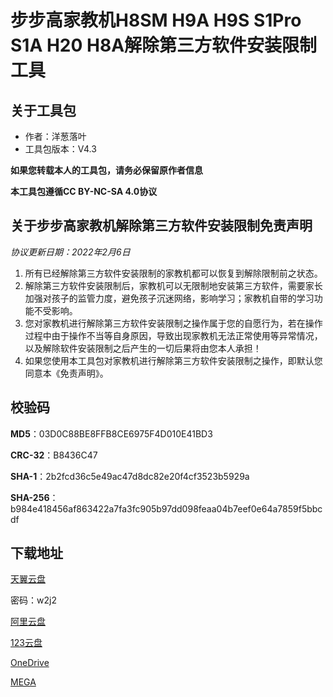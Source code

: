 # 步步高家教机H8SM H9A H9S S1Pro S1A H20 H8A解除第三方软件安装限制工具

## 关于工具包
- 作者：洋葱落叶
- 工具包版本：V4.3

**如果您转载本人的工具包，请务必保留原作者信息**

**本工具包遵循CC BY-NC-SA 4.0协议**

## 关于步步高家教机解除第三方软件安装限制免责声明
*协议更新日期：2022年2月6日*
1. 所有已经解除第三方软件安装限制的家教机都可以恢复到解除限制前之状态。
2. 解除第三方软件安装限制后，家教机可以无限制地安装第三方软件，需要家长加强对孩子的监管力度，避免孩子沉迷网络，影响学习；家教机自带的学习功能不受影响。
3. 您对家教机进行解除第三方软件安装限制之操作属于您的自愿行为，若在操作过程中由于操作不当等自身原因，导致出现家教机无法正常使用等异常情况，以及解除软件安装限制之后产生的一切后果将由您本人承担！
4. 如果您使用本工具包对家教机进行解除第三方软件安装限制之操作，即默认您同意本《免责声明》。

## 校验码
**MD5**：03D0C88BE8FFB8CE6975F4D010E41BD3

**CRC-32**：B8436C47

**SHA-1**：2b2fcd36c5e49ac47d8dc82e20f4cf3523b5929a

**SHA-256**：b984e418456af863422a7fa3fc905b97dd098feaa04b7eef0e64a7859f5bbcdf

## 下载地址
[天翼云盘](https://cloud.189.cn/t/rIR3UnMjeaAb)

密码：w2j2

[阿里云盘](https://www.aliyundrive.com/s/7JjucMneHb8)

[123云盘](https://www.123pan.com/s/FbyrVv-IhqBH)

[OneDrive](https://dljz-my.sharepoint.com/:f:/g/personal/ycly_nii_ink/ElmTjsWACUBKjZz7n37jJj4B0RE7IrDCq4Y-rtwfVeOIyw?e=C0WjbP)

[MEGA](https://mega.nz/folder/sC9FlApD#iWUtSO1lYF8A_hwew3JI3g)
